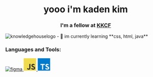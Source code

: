 <h1 align="center">yooo i'm kaden kim</h1>
<h3 align="center">I'm a fellow at <a href="https://www.theknowledgehouse.org/karim_kharbouch_coding_fellowship/"/>KKCF</a> </h3>
<img src="https://www.theknowledgehouse.org/" alt="knowledgehouselogo"> 
- 🌱 im currently learning **css, html, java**


<h3 align="left">Languages and Tools:</h3>
<p align="left"> <a href="https://www.figma.com/" target="_blank" rel="noreferrer"> <img src="https://www.vectorlogo.zone/logos/figma/figma-icon.svg" alt="figma" width="40" height="40"/> </a> <a href="https://developer.mozilla.org/en-US/docs/Web/JavaScript" target="_blank" rel="noreferrer"> <img src="https://raw.githubusercontent.com/devicons/devicon/master/icons/javascript/javascript-original.svg" alt="javascript" width="40" height="40"/> </a> <a href="https://www.typescriptlang.org/" target="_blank" rel="noreferrer"> <img src="https://raw.githubusercontent.com/devicons/devicon/master/icons/typescript/typescript-original.svg" alt="typescript" width="40" height="40"/> </a> </p>
